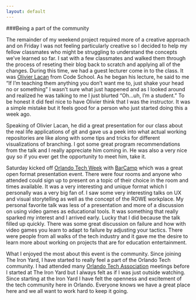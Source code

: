 ```yaml
---
layout: default
---
```


###Being a part of the community

The remainder of my weekend project required more of a creative approach and on Friday I was not feeling particularly creative so I decided to help my fellow classmates who might be struggling to understand the concepts we’ve learned so far. I sat with a few classmates and walked them through the process of reseting their blog back to scratch and applying all of the changes. During this time, we had a guest lecturer come in to the class. It was [Olivier Lacan](http://olivierlacan.com/posts/the-little-things/) from Code School. As he began his lecture, he said to me “If I’m teaching them anything you don’t want me to, just shake your head no or something” I wasn’t sure what just happened and as I looked around and realized he was talking to me I just blurted “Oh…uh, I’m a student.” To be honest it did feel nice to have Olivier think that I was the instructor. It was a simple mistake but it feels good for a person who just started doing this a week ago.

Speaking of Olivier Lacan, he did a great presentation for our class about the real life applications of git and gave us a peek into what actual working repositories are like along with some tips and tricks for different visualizations of branching. I got some great program recommendations from the talk and I really appreciate him coming in. He was also a very nice guy so if you ever get the opportunity to meet him, take it.

Saturday kicked off [Orlando Tech Week](http://week.orlandotech.org/) with [BarCamp](http://www.barcamporlando.org) which was a great open format presentation event. There were four rooms and anyone who attended could sign up to present on a topic of their choice in the room and times available. It was a very interesting and unique format which I personally was a very big fan of. I saw some very interesting talks on UX and visual storytelling as well as the concept of the ROWE workplace. My personal favorite talk was less of a presentation and more of a discussion on using video games as educational tools. It was something that really sparked my interest and I arrived early. Lucky that I did because the talk filled up quickly. There was some great discussion on failure and how with video games you learn to adapt to failure by adjusting your tactics. There were people from all walks of the tech industry and it gave me the desire to learn more about working on projects that are for education entertainment.

What I enjoyed the most about this event is the community. Since joining The Iron Yard, I have started to really feel a part of the Orlando Tech community. I had attended many [Orlando Tech Association](http://orlandotech.org) meetings before I started at The Iron Yard but I always felt as if I was just outside watching. Since starting at the Iron Yard I have felt the openness and excitement of the tech community here in Orlando. Everyone knows we have a great place here and we all want to work hard to keep it going.